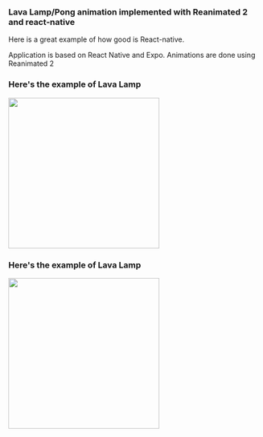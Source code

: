 ### Lava Lamp/Pong animation implemented with Reanimated 2 and react-native
Here is a great example of how good is React-native.

Application is based on React Native and Expo. Animations are done using Reanimated 2

### Here's the example of Lava Lamp
<img src="https://github.com/4TWIGGERS/react-native-LavaLAmp-Pong/raw/master/LavaLamp.gif" width="300">

### Here's the example of Lava Lamp
<img src="https://github.com/4TWIGGERS/react-native-LavaLAmp-Pong/raw/master/pong.gif" width="300">

